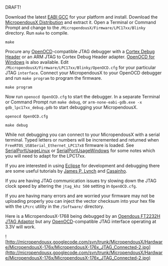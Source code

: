DRAFT!


Download the latest [EABI GCC](http://www.codesourcery.com/sgpp/lite/arm/portal/release1033) for your platform and install.  Download the [MicropendousX Distribution](http://code.google.com/p/micropendousx/downloads/list) and extract it.  Open a Terminal or Command Prompt and change to the `/MicropendousX/Firmware/LPC17xx/Blinky` directory.  Run `make` to compile.
```
make
```

Procure any [OpenOCD](http://openocd.berlios.de/web/)-compatible JTAG debugger with a [Cortex Debug Header](http://infocenter.arm.com/help/topic/com.arm.doc.faqs/ka13634.html) or an ARM JTAG to Cortex Debug Header adapter.  [OpenOCD for Windows](http://www.freddiechopin.info/index.php/en/download/category/4-openocd) is also available.  Edit `/MicropendousX/Firmware/LPC17xx/Blinky/OpenOCD.cfg` for your particular JTAG `interface`.  Connect your MicropendousX to your OpenOCD debugger and run `make program` to program the firmware.
```
make program
```

Now run `openocd OpenOCD.cfg` to start the debugger.  In a separate Terminal or Command Prompt run `make debug`, or `arm-none-eabi-gdb.exe -x gdb_lpc17xx_debug.gdb` to start debugging your MicropendousX.
```
openocd OpenOCD.cfg
```

```
make debug
```

While not debugging you can connect to your MicropendousX with a serial terminal.  Typed letters or numbers will be incremented and returned when `FreeRTOS_USBSerial_Ethernet_LPC17x8` firmware is loaded.  See [SerialPortUsageLinux](http://code.google.com/p/micropendous/wiki/SerialPortUsageLinux) or [SerialPortUsageWindows](http://code.google.com/p/micropendous/wiki/SerialPortUsageWindows) for some notes which you will need to adapt for the LPC17xx.

If you are interested in using [Eclipse](http://www.eclipse.org/) for development and debugging there are some useful tutorials by [James P. Lynch](http://rockboxplayer.googlecode.com/svn/trunk/docs/Using_Open_Source_Tools_for_AT91SAM7S_Cross_Development_revision_C.pdf) and [Casainho](http://code.google.com/p/rockboxplayer/wiki/EclipseWithJTAGDebugSetup).

If you are having JTAG communication issues try slowing down the JTAG clock speed by altering the `jtag_khz 500` setting in `OpenOCD.cfg`.

If you are having many errors and are worried your firmware may not be uploading properly you can inject the vector checksum into your hex file with the `LPcrc` utility in the `/Software/` directory.

Here is a MicropendousX-1768 being debugged by an [Opendous FT2232H JTAG Adaptor](http://www.opendous.org/JTAG) but any [OpenOCD](http://openocd.berlios.de/web/)-compatible JTAG interface operating at 3.3V will work.

![http://micropendousx.googlecode.com/svn/trunk/MicropendousX/Hardware/MicropendousX-176x/MicropendousX-176x_JTAG_Connected-2.jpg](http://micropendousx.googlecode.com/svn/trunk/MicropendousX/Hardware/MicropendousX-176x/MicropendousX-176x_JTAG_Connected-2.jpg)